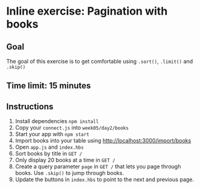 # Inline exercise: Pagination with books

## Goal

The goal of this exercise is to get comfortable using `.sort()`,
`.limit()` and `.skip()`

## Time limit: 15 minutes

## Instructions

1. Install dependencies `npm install`
1. Copy your `connect.js` into `week05/day2/books`
1. Start your app with `npm start`
1. Import books into your table using [http://localhost:3000/import/books](http://localhost:3000/import/books)
1. Open `app.js` and `index.hbs`
1. Sort books by title in `GET /`
1. Only display 20 books at a time in `GET /`
1. Create a query parameter `page` in `GET /` that lets you page through books.
   Use `.skip()` to jump through books.
1. Update the buttons in `index.hbs` to point to the next and previous page.
